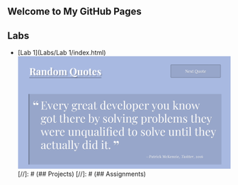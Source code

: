 ## Welcome to My GitHub Pages

## Labs
* [Lab 1](Labs/Lab 1/index.html)
![Lab 1](images/lab1.jpg)
[//]: # (## Projects)
[//]: # (## Assignments)